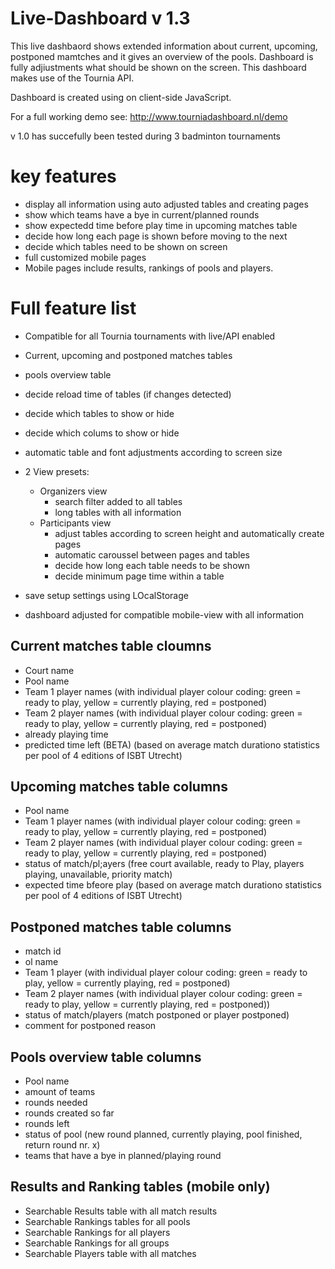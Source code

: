 # Live-Dashboard v 1.3
This live dashbaord shows extended information about current, upcoming, postponed mamtches and it gives an overview of the pools. Dashboard is fully adjiustments what should be shown on the screen. This dashboard makes use of the Tournia API.

Dashboard is created using on client-side JavaScript.

For a full working demo see: http://www.tourniadashboard.nl/demo

v 1.0 has succefully been tested during 3 badminton tournaments

# key features
- display all information using auto adjusted tables and creating pages
- show which teams have a bye in current/planned rounds
- show expectedd time before play time in upcoming matches table
- decide how long each page is shown before moving to the next
- decide which tables need to be shown on screen
- full customized mobile pages
- Mobile pages include results, rankings of pools and players.

# Full feature list
- Compatible for all Tournia tournaments with live/API enabled
- Current, upcoming and postponed matches tables
- pools overview table
- decide reload time of tables (if changes detected) 
- decide which tables to show or hide
- decide which colums to show or hide
- automatic table and font adjustments according to screen size
- 2 View presets:
	- Organizers view
		- search filter added to all tables
		- long tables with all information
	- Participants view
		- adjust tables according to screen height and automatically create pages
		- automatic caroussel between pages and tables
		- decide how long each table needs to be shown
		- decide minimum page time within a table
- save setup settings using LOcalStorage

- dashboard adjusted for compatible mobile-view with all information

## Current matches table cloumns
- Court name
- Pool name
- Team 1 player names (with individual player colour coding: green = ready to play, yellow = currently playing, red = postponed)
- Team 2 player names (with individual player colour coding: green = ready to play, yellow = currently playing, red = postponed)
- already playing time
- predicted time left (BETA) (based on average match durationo statistics per pool of 4 editions of ISBT Utrecht)

## Upcoming matches table columns
- Pool name
- Team 1 player names (with individual player colour coding: green = ready to play, yellow = currently playing, red = postponed)
- Team 2 player names (with individual player colour coding: green = ready to play, yellow = currently playing, red = postponed)
- status of match/pl;ayers (free court available, ready to Play, players playing, unavailable, priority match)
- expected time bfeore play (based on average match durationo statistics per pool of 4 editions of ISBT Utrecht)

## Postponed matches table columns
- match id
- ol name
- Team 1 player (with individual player colour coding: green = ready to play, yellow = currently playing, red = postponed)
- Team 2 player names (with individual player colour coding: green = ready to play, yellow = currently playing, red = postponed))
- status of match/players (match postponed or player postponed)
- comment for postponed reason

## Pools overview table columns
- Pool name
- amount of teams
- rounds needed
- rounds created so far
- rounds left
- status of pool (new round planned, currently playing, pool finished, return round nr. x)
- teams that have a bye in planned/playing round

## Results and Ranking tables (mobile only)
- Searchable Results table with all match results
- Searchable Rankings tables for all pools
- Searchable Rankings for all players
- Searchable Rankings for all groups
- Searchable Players table with all matches
